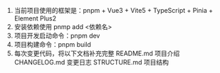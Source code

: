 1. 当前项目使用的框架是：pnpm + Vue3 + Vite5 + TypeScript + Pinia + Element Plus2
2. 安装依赖使用 pnmp add <依赖名>
3. 项目开发启动命令：pnpm dev
4. 项目构建命令：pnpm build
5. 每次变更代码，将以下文档补充完整
    README.md 项目介绍
    CHANGELOG.md 变更日志
    STRUCTURE.md 项目结构

